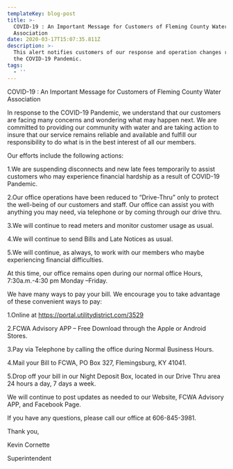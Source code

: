 ```yaml
---
templateKey: blog-post
title: >-
  COVID-19 : An Important Message for Customers of Fleming County Water
  Association
date: 2020-03-17T15:07:35.811Z
description: >-
  This alert notifies customers of our response and operation changes related to
  the COVID-19 Pandemic. 
tags:
  - ''
---
```

COVID-19 : An Important Message for Customers of Fleming County Water Association

In response to the COVID-19 Pandemic, we understand that our customers are facing many concerns and wondering what may happen next.  We are committed to providing our community with water and are taking action to insure that our service remains reliable and available and fulfill our responsibility to do what is in the best interest of all our members. 

Our efforts include the following actions:

1.We are suspending disconnects and new late fees temporarily to assist customers who may experience financial hardship as a result of COVID-19 Pandemic. 

2.Our office operations have been reduced to “Drive-Thru” only to protect the well-being of our customers and staff.  Our office can assist you with anything you may need, via telephone or by coming through our drive thru. 

3.We will continue to read meters and monitor customer usage as usual.  

4.We will continue to send Bills and Late Notices as usual.  

5.We will continue, as always, to work with our members who maybe experiencing financial   difficulties.  

At this time, our office remains open during our normal office Hours, 7:30a.m.-4:30 pm Monday –Friday. 

We have many ways to pay your bill. We encourage you to take advantage of these convenient ways to pay:

1.Online at https://portal.utilitydistrict.com/3529 

2.FCWA Advisory APP – Free Download through the Apple or Android Stores. 

3.Pay via Telephone by calling the office during Normal Business Hours. 

4.Mail your Bill to FCWA, PO Box 327, Flemingsburg, KY 41041.

5.Drop off your bill in our Night Deposit Box, located in our Drive Thru area 24 hours a day, 7 days a week. 

We will continue to post updates as needed to our Website, FCWA Advisory APP, and Facebook Page.  

If you have any questions, please call our office at 606-845-3981. 

Thank you, 

Kevin Cornette

Superintendent
